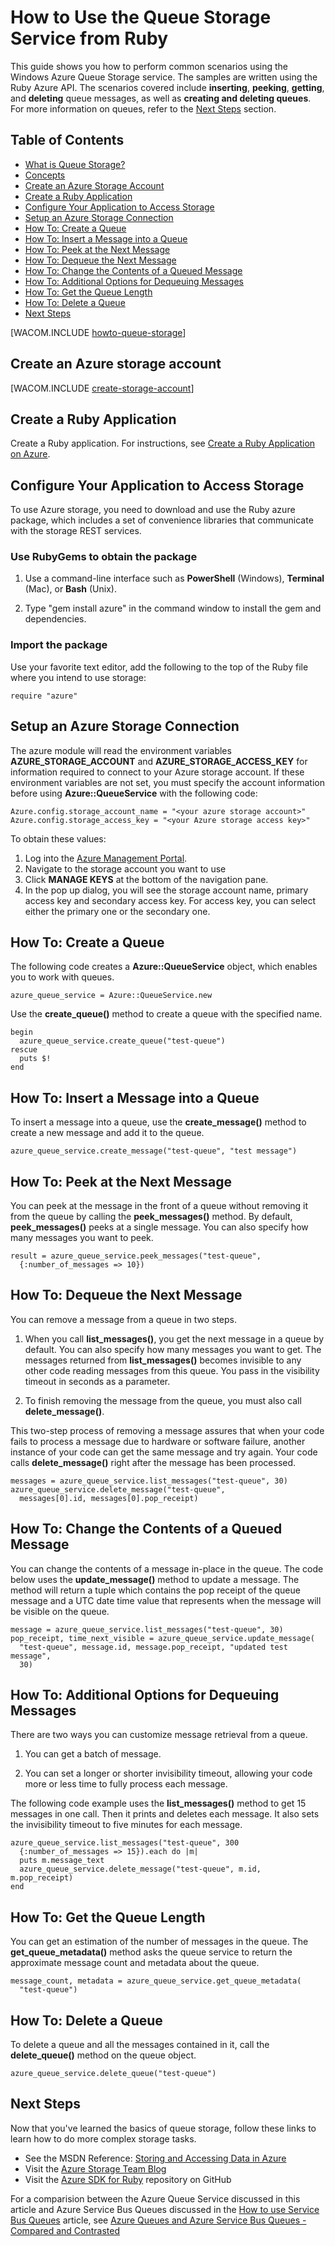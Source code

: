 <properties urlDisplayName="Queue Service" pageTitle="How to use the queue service (Ruby) | Microsoft Azure" metaKeywords="Azure Queue Service get messages Ruby" description="Learn how to use the Azure Queue service to create and delete queues, and insert, get, and delete messages. Samples written in Ruby." metaCanonical="" services="storage" documentationCenter="Ruby" title="How to Use the Queue Storage Service from Ruby" authors="tomfitz" solutions="" manager="wpickett" editor="" />

<tags ms.service="storage" ms.workload="storage" ms.tgt_pltfrm="na" ms.devlang="ruby" ms.topic="article" ms.date="11/24/2014" ms.author="tomfitz" />





# How to Use the Queue Storage Service from Ruby

This guide shows you how to perform common scenarios using the Windows
Azure Queue Storage service. The samples are written using the Ruby Azure API.
The scenarios covered include **inserting**, **peeking**, **getting**,
and **deleting** queue messages, as well as **creating and deleting
queues**. For more information on queues, refer to the [Next
Steps](#next-steps) section.

## Table of Contents

* [What is Queue Storage?](#what-is)
* [Concepts](#concepts)
* [Create an Azure Storage Account](#CreateAccount)
* [Create a Ruby Application](#create-a-ruby-application)
* [Configure Your Application to Access Storage](#configure-your-application-to-access-storage)
* [Setup an Azure Storage Connection](#setup-a-windows-azure-storage-connection)
* [How To: Create a Queue](#how-to-create-a-queue)
* [How To: Insert a Message into a Queue](#how-to-insert-a-message-into-a-queue)
* [How To: Peek at the Next Message](#how-to-peek-at-the-next-message)
* [How To: Dequeue the Next Message](#how-to-dequeue-the-next-message)
* [How To: Change the Contents of a Queued Message](#how-to-change-the-contents-of-a-queued-message)
* [How To: Additional Options for Dequeuing Messages](#how-to-additional-options-for-dequeuing-messages)
* [How To: Get the Queue Length](#how-to-get-the-queue-length)
* [How To: Delete a Queue](#how-to-delete-a-queue)
* [Next Steps](#next-steps)

[WACOM.INCLUDE [howto-queue-storage](../includes/howto-queue-storage.md)]

## <a id="CreateAccount"></a>Create an Azure storage account

[WACOM.INCLUDE [create-storage-account](../includes/create-storage-account.md)]

## <a id="create-a-ruby-application"></a>Create a Ruby Application

Create a Ruby application. For instructions, 
see [Create a Ruby Application on Azure](/en-us/develop/ruby/tutorials/web-app-with-linux-vm/).

## <a id="configure-your-application-to-access-storage"></a>Configure Your Application to Access Storage

To use Azure storage, you need to download and use the Ruby azure package, which includes a set of convenience libraries that communicate with the storage REST services.

### Use RubyGems to obtain the package

1. Use a command-line interface such as **PowerShell** (Windows), **Terminal** (Mac), or **Bash** (Unix).

2. Type "gem install azure" in the command window to install the gem and dependencies.

### Import the package

Use your favorite text editor, add the following to the top of the Ruby file where you intend to use storage:

	require "azure"

## <a id="setup-a-windows-azure-storage-connection"></a>Setup an Azure Storage Connection

The azure module will read the environment variables **AZURE\_STORAGE\_ACCOUNT** and **AZURE\_STORAGE\_ACCESS_KEY** 
for information required to connect to your Azure storage account. If these environment variables are not set, 
you must specify the account information before using **Azure::QueueService** with the following code:

	Azure.config.storage_account_name = "<your azure storage account>"
	Azure.config.storage_access_key = "<your Azure storage access key>"

To obtain these values:

1. Log into the [Azure Management Portal](https://manage.windowsazure.com/).
2. Navigate to the storage account you want to use
3. Click **MANAGE KEYS** at the bottom of the navigation pane.
4. In the pop up dialog, you will see the storage account name, primary access key and secondary access key. For access key, you can select either the primary one or the secondary one.

## <a id="how-to-create-a-queue"></a>How To: Create a Queue

The following code creates a **Azure::QueueService** object, which enables you to work with queues.

	azure_queue_service = Azure::QueueService.new

Use the **create_queue()** method to create a queue with the specified name.

	begin
	  azure_queue_service.create_queue("test-queue")
	rescue
	  puts $!
	end

## <a id="how-to-insert-a-message-into-a-queue"></a>How To: Insert a Message into a Queue

To insert a message into a queue, use the **create_message()** method to create a new message and add it to the queue.

	azure_queue_service.create_message("test-queue", "test message")

## <a id="how-to-peek-at-the-next-message"></a>How To: Peek at the Next Message

You can peek at the message in the front of a queue without removing it from the queue by calling the **peek\_messages()** method. By default, **peek\_messages()** peeks at a single message. You can also specify how many messages you want to peek.

	result = azure_queue_service.peek_messages("test-queue",
	  {:number_of_messages => 10})

## <a id="how-to-dequeue-the-next-message"></a>How To: Dequeue the Next Message

You can remove a message from a queue in two steps.

1. When you call **list\_messages()**, you get the next message in a queue by default. You can also specify how many messages you want to get. The messages returned from **list\_messages()** becomes invisible to any other code reading messages from this queue. You pass in the visibility timeout in seconds as a parameter.

2. To finish removing the message from the queue, you must also call **delete_message()**.

This two-step process of removing a message assures that when your code fails to process a message due to hardware or software failure, another instance of your code can get the same message and try again. Your code calls **delete\_message()** right after the message has been processed.

	messages = azure_queue_service.list_messages("test-queue", 30)
	azure_queue_service.delete_message("test-queue", 
	  messages[0].id, messages[0].pop_receipt)

## <a id="how-to-change-the-contents-of-a-queued-message"></a>How To: Change the Contents of a Queued Message

You can change the contents of a message in-place in the queue. The code below uses the **update_message()** method to update a message. The method will return a tuple which contains the pop receipt of the queue message and a UTC date time value that represents when the message will be visible on the queue.

	message = azure_queue_service.list_messages("test-queue", 30)
	pop_receipt, time_next_visible = azure_queue_service.update_message(
	  "test-queue", message.id, message.pop_receipt, "updated test message", 
	  30)

## <a id="how-to-additional-options-for-dequeuing-messages"></a>How To: Additional Options for Dequeuing Messages

There are two ways you can customize message retrieval from a queue.

1. You can get a batch of message.

2. You can set a longer or shorter invisibility timeout, allowing your code more or less time to fully process each message.

The following code example uses the **list\_messages()** method to get 15 messages in one call. Then it prints and deletes each message. It also sets the invisibility timeout to five minutes for each message.

	azure_queue_service.list_messages("test-queue", 300
	  {:number_of_messages => 15}).each do |m|
	  puts m.message_text
	  azure_queue_service.delete_message("test-queue", m.id, m.pop_receipt)
	end

## <a id="how-to-get-the-queue-length"></a>How To: Get the Queue Length

You can get an estimation of the number of messages in the queue. The **get\_queue\_metadata()** method asks the queue service to return the approximate message count and metadata about the queue.

	message_count, metadata = azure_queue_service.get_queue_metadata(
	  "test-queue")

## <a id="how-to-delete-a-queue"></a>How To: Delete a Queue

To delete a queue and all the messages contained in it, call the **delete\_queue()** method on the queue object.

	azure_queue_service.delete_queue("test-queue")

## <a id="next-steps"></a>Next Steps

Now that you've learned the basics of queue storage, follow these links to learn how to do more complex storage tasks.

- See the MSDN Reference: [Storing and Accessing Data in Azure](http://msdn.microsoft.com/en-us/library/windowsazure/gg433040.aspx)
- Visit the [Azure Storage Team Blog](http://blogs.msdn.com/b/windowsazurestorage/)
- Visit the [Azure SDK for Ruby](https://github.com/WindowsAzure/azure-sdk-for-ruby) repository on GitHub

For a comparision between the Azure Queue Service discussed in this article and Azure Service Bus Queues discussed in the [How to use Service Bus Queues](/en-us/develop/ruby/how-to-guides/service-bus-queues/) article, see [Azure Queues and Azure Service Bus Queues - Compared and Contrasted](http://msdn.microsoft.com/en-us/library/windowsazure/hh767287.aspx)
